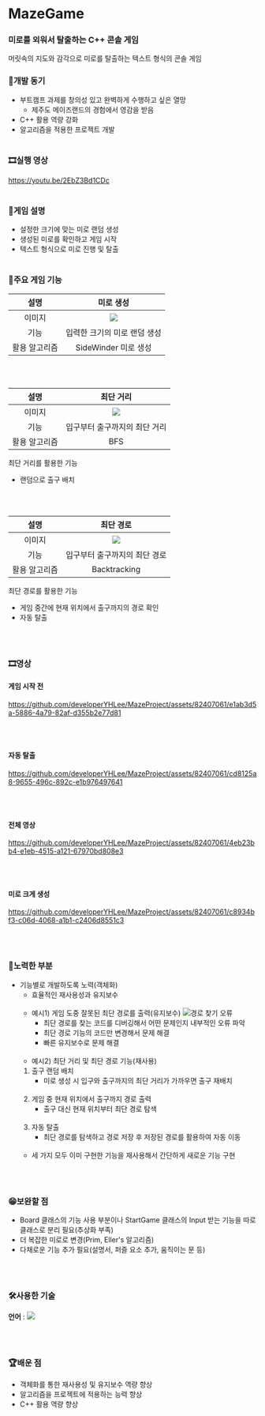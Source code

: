 # MazeGame
### 미로를 외워서 탈출하는 C++ 콘솔 게임
머릿속의 지도와 감각으로 미로를 탈출하는 텍스트 형식의 콘솔 게임

### 🚀개발 동기
* 부트캠프 과제를 창의성 있고 완벽하게 수행하고 싶은 열망
  * 제주도 메이즈랜드의 경험에서 영감을 받음
* C++ 활용 역량 강화
* 알고리즘을 적용한 프로젝트 개발
<br></br>

### 🎞실행 영상
https://youtu.be/2EbZ3Bd1CDc
<br></br>

### 📜게임 설명
* 설정한 크기에 맞는 미로 랜덤 생성
* 생성된 미로를 확인하고 게임 시작
* 텍스트 형식으로 미로 진행 및 탈출
<br></br>

### 🎯주요 게임 기능
설명|미로 생성
:-:|:-:
이미지|<img src="https://github.com/developerYHLee/MazeProject/assets/82407061/7cd5bf68-6e59-40f7-b151-8b2760e4ff93"/>
기능|입력한 크기의 미로 랜덤 생성
활용 알고리즘|SideWinder 미로 생성

<br></br>

설명|최단 거리
:-:|:-:
이미지|<img src="https://github.com/developerYHLee/MazeProject/assets/82407061/a24fe174-bd39-40e0-ba8b-727b1c5ca17f"/>
기능|입구부터 출구까지의 최단 거리
활용 알고리즘|BFS

최단 거리를 활용한 기능
* 랜덤으로 출구 배치

<br></br>

설명|최단 경로
:-:|:-:
이미지|<img src="https://github.com/developerYHLee/MazeProject/assets/82407061/0f14ed3a-06a0-47c7-abc5-9fe9da35bfdc"/>
기능|입구부터 출구까지의 최단 경로
활용 알고리즘|Backtracking

최단 경로를 활용한 기능
* 게임 중간에 현재 위치에서 출구까지의 경로 확인
* 자동 탈출

<br></br>

### 🎞영상
#### 게임 시작 전
https://github.com/developerYHLee/MazeProject/assets/82407061/e1ab3d5a-5886-4a79-82af-d355b2e77d81

<br></br>

#### 자동 탈출
https://github.com/developerYHLee/MazeProject/assets/82407061/cd8125a8-9655-496c-892c-e1b976497641

<br></br>

#### 전체 영상
https://github.com/developerYHLee/MazeProject/assets/82407061/4eb23bb4-e1eb-4515-a121-67970bd808e3

<br></br>

#### 미로 크게 생성
https://github.com/developerYHLee/MazeProject/assets/82407061/c8934bf3-c06d-4068-a1b1-c2406d8551c3

<br></br>

### 🔧노력한 부분
* 기능별로 개발하도록 노력(객체화)
  *  효율적인 재사용성과 유지보수
    <br></br>
  *  예시1) 게임 도중 잘못된 최단 경로를 출력(유지보수)
     ![경로 찾기 오류](https://github.com/developerYHLee/MazeProject/assets/82407061/051a5ccb-ddcc-4a03-9253-6c75517d352e)
     *  최단 경로를 찾는 코드를 디버깅해서 어떤 문제인지 내부적인 오류 파악
     *  최단 경로 기능의 코드만 변경해서 문제 해결
     *  빠른 유지보수로 문제 해결
    <br></br>
  *  예시2) 최단 거리 및 최단 경로 기능(재사용)
   1. 출구 랜덤 배치
      *  미로 생성 시 입구와 출구까지의 최단 거리가 가까우면 출구 재배치
        <br></br>
   2. 게임 중 현재 위치에서 출구까지 경로 출력
      *  출구 대신 현재 위치부터 최단 경로 탐색
        <br></br>
   3. 자동 탈출
      *  최단 경로를 탐색하고 경로 저장 후 저장된 경로를 활용하여 자동 이동
        <br></br>  
    *  세 가지 모두 이미 구현한 기능을 재사용해서 간단하게 새로운 기능 구현

<br></br>

### 😁보완할 점
   * Board 클래스의 기능 사용 부분이나 StartGame 클래스의 Input 받는 기능을 따로 클래스로 분리 필요(추상화 부족)
   * 더 복잡한 미로로 변경(Prim, Eller's 알고리즘)
   * 다채로운 기능 추가 필요(설명서, 퍼즐 요소 추가, 움직이는 문 등)

<br></br>

### 🛠사용한 기술
**언어** : <img src="https://img.shields.io/badge/C++-0000FF?style=flat-square&logo=cplusplus&logoColor=#00599C"/>

<br></br>

### 🏆배운 점
* 객체화를 통한 재사용성 및 유지보수 역량 향상
* 알고리즘을 프로젝트에 적용하는 능력 향상
* C++ 활용 역량 향상

<br></br>
